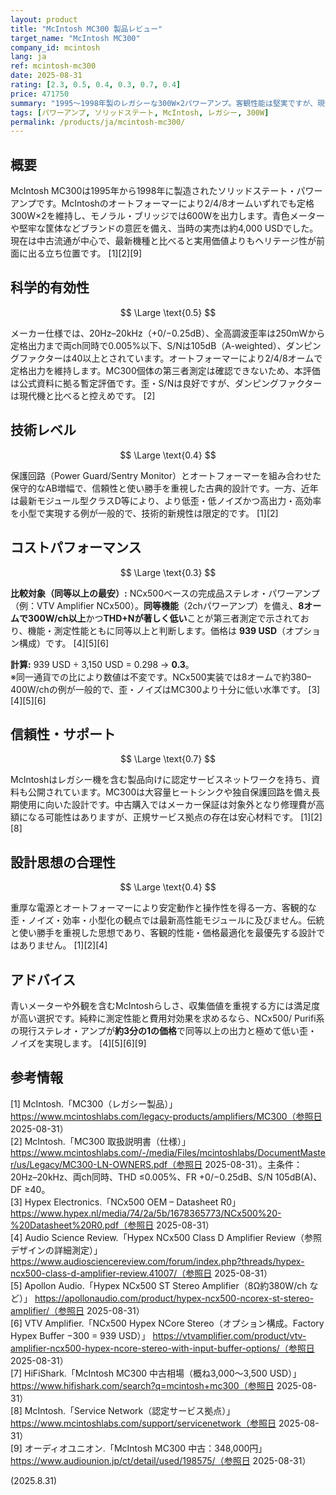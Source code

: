```yaml
---
layout: product
title: "McIntosh MC300 製品レビュー"
target_name: "McIntosh MC300"
company_id: mcintosh
lang: ja
ref: mcintosh-mc300
date: 2025-08-31
rating: [2.3, 0.5, 0.4, 0.3, 0.7, 0.4]
price: 471750
summary: "1995〜1998年製のレガシーな300W×2パワーアンプ。客観性能は堅実ですが、現代の高性能機と比べると価格対性能で大きく劣ります。"
tags: [パワーアンプ, ソリッドステート, McIntosh, レガシー, 300W]
permalink: /products/ja/mcintosh-mc300/
---
```


## 概要

McIntosh MC300は1995年から1998年に製造されたソリッドステート・パワーアンプです。McIntoshのオートフォーマーにより2/4/8オームいずれでも定格300W×2を維持し、モノラル・ブリッジでは600Wを出力します。青色メーターや堅牢な筐体などブランドの意匠を備え、当時の実売は約4,000 USDでした。現在は中古流通が中心で、最新機種と比べると実用価値よりもヘリテージ性が前面に出る立ち位置です。 [1][2][9]

## 科学的有効性

$$ \Large \text{0.5} $$

メーカー仕様では、20Hz–20kHz（+0/−0.25dB）、全高調波歪率は250mWから定格出力まで両ch同時で0.005%以下、S/Nは105dB（A-weighted）、ダンピングファクターは40以上とされています。オートフォーマーにより2/4/8オームで定格出力を維持します。MC300個体の第三者測定は確認できないため、本評価は公式資料に拠る暫定評価です。歪・S/Nは良好ですが、ダンピングファクターは現代機と比べると控えめです。 [2]

## 技術レベル

$$ \Large \text{0.4} $$

保護回路（Power Guard/Sentry Monitor）とオートフォーマーを組み合わせた保守的なAB増幅で、信頼性と使い勝手を重視した古典的設計です。一方、近年は最新モジュール型クラスD等により、より低歪・低ノイズかつ高出力・高効率を小型で実現する例が一般的で、技術的新規性は限定的です。 [1][2]

## コストパフォーマンス

$$ \Large \text{0.3} $$

**比較対象（同等以上の最安）:** NCx500ベースの完成品ステレオ・パワーアンプ（例：VTV Amplifier NCx500）。**同等機能**（2chパワーアンプ）を備え、**8オームで300W/ch以上**かつ**THD+Nが著しく低い**ことが第三者測定で示されており、機能・測定性能ともに同等以上と判断します。価格は **939 USD**（オプション構成）です。 [4][5][6]

**計算:** 939 USD ÷ 3,150 USD = 0.298 → **0.3**。  
※同一通貨での比により数値は不変です。NCx500実装では8オームで約380–400W/chの例が一般的で、歪・ノイズはMC300より十分に低い水準です。 [3][4][5][6]

## 信頼性・サポート

$$ \Large \text{0.7} $$

McIntoshはレガシー機を含む製品向けに認定サービスネットワークを持ち、資料も公開されています。MC300は大容量ヒートシンクや独自保護回路を備え長期使用に向いた設計です。中古購入ではメーカー保証は対象外となり修理費が高額になる可能性はありますが、正規サービス拠点の存在は安心材料です。 [1][2][8]

## 設計思想の合理性

$$ \Large \text{0.4} $$

重厚な電源とオートフォーマーにより安定動作と操作性を得る一方、客観的な歪・ノイズ・効率・小型化の観点では最新高性能モジュールに及びません。伝統と使い勝手を重視した思想であり、客観的性能・価格最適化を最優先する設計ではありません。 [1][2][4]

## アドバイス

青いメーターや外観を含むMcIntoshらしさ、収集価値を重視する方には満足度が高い選択です。純粋に測定性能と費用対効果を求めるなら、NCx500/ Purifi系の現行ステレオ・アンプが**約3分の1の価格**で同等以上の出力と極めて低い歪・ノイズを実現します。 [4][5][6][9]

## 参考情報

[1] McIntosh.「MC300（レガシー製品）」 https://www.mcintoshlabs.com/legacy-products/amplifiers/MC300（参照日 2025-08-31）  
[2] McIntosh.「MC300 取扱説明書（仕様）」 https://www.mcintoshlabs.com/-/media/Files/mcintoshlabs/DocumentMaster/us/Legacy/MC300-LN-OWNERS.pdf（参照日 2025-08-31）。主条件：20Hz–20kHz、両ch同時、THD ≤0.005%、FR +0/−0.25dB、S/N 105dB(A)、DF ≥40。  
[3] Hypex Electronics.「NCx500 OEM – Datasheet R0」 https://www.hypex.nl/media/74/2a/5b/1678365773/NCx500%20-%20Datasheet%20R0.pdf（参照日 2025-08-31）  
[4] Audio Science Review.「Hypex NCx500 Class D Amplifier Review（参照デザインの詳細測定）」 https://www.audiosciencereview.com/forum/index.php?threads/hypex-ncx500-class-d-amplifier-review.41007/（参照日 2025-08-31）  
[5] Apollon Audio.「Hypex NCx500 ST Stereo Amplifier（8Ω約380W/ch など）」 https://apollonaudio.com/product/hypex-ncx500-ncorex-st-stereo-amplifier/（参照日 2025-08-31）  
[6] VTV Amplifier.「NCx500 Hypex NCore Stereo（オプション構成。Factory Hypex Buffer −300 = 939 USD）」 https://vtvamplifier.com/product/vtv-amplifier-ncx500-hypex-ncore-stereo-with-input-buffer-options/（参照日 2025-08-31）  
[7] HiFiShark.「McIntosh MC300 中古相場（概ね3,000〜3,500 USD）」 https://www.hifishark.com/search?q=mcintosh+mc300（参照日 2025-08-31）  
[8] McIntosh.「Service Network（認定サービス拠点）」 https://www.mcintoshlabs.com/support/servicenetwork（参照日 2025-08-31）  
[9] オーディオユニオン.「McIntosh MC300 中古：348,000円」 https://www.audiounion.jp/ct/detail/used/198575/（参照日 2025-08-31）

(2025.8.31)

